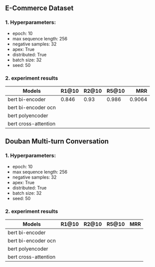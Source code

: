 ## E-Commerce Dataset

### 1. Hyperparameters:
* epoch: 10
* max sequence length: 256
* negative samples: 32
* apex: True
* distributed: True
* batch size: 32
* seed: 50

### 2. experiment results


| Models           | R1@10 | R2@10 | R5@10 | MRR    |
|------------------|-------|-------|-------|------: |
| bert bi-encoder  | 0.846 | 0.93  | 0.986 | 0.9064 |
| bert bi-encoder ocn |       |      |       |       |
| bert polyencoder |       |       |       |       |
| bert cross-attention |      |       |       |       |


## Douban Multi-turn Conversation

### 1. Hyperparameters:
* epoch: 10
* max sequence length: 256
* negative samples: 32
* apex: True
* distributed: True
* batch size: 32
* seed: 50

### 2. experiment results

| Models           | R1@10 | R2@10 | R5@10 | MRR   |
|------------------|-------|-------|-------|------:|
| bert bi-encoder  |       |       |       |       |
| bert bi-encoder ocn |       |      |       |       |
| bert polyencoder |       |       |       |       |
| bert cross-attention |      |       |       |       |